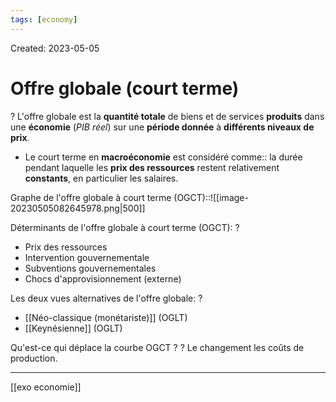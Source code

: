 ```yaml
---
tags: [economy]
---
```

Created: 2023-05-05

# Offre globale (court terme)
?
L'offre globale est la **quantité totale** de biens et de services **produits** dans une **économie** (*PIB réel*) sur une **période donnée** à **différents niveaux de prix**.
<!--SR:!2024-01-10,37,210-->

- Le court terme en **macroéconomie** est considéré comme:: la durée pendant laquelle les **prix des ressources** restent relativement **constants**, en particulier les salaires.
<!--SR:!2023-12-17,72,210-->

Graphe de l'offre globale à court terme (OGCT)::![[image-20230505082645978.png|500]]
<!--SR:!2023-12-19,71,210-->

Déterminants de l'offre globale à court terme (OGCT):
?
-   Prix des ressources
-   Intervention gouvernementale
-   Subventions gouvernementales
-   Chocs d'approvisionnement (externe)
<!--SR:!2023-12-14,10,130-->

Les deux vues alternatives de l'offre globale:
?
- [[Néo-classique (monétariste)]] (OGLT)
- [[Keynésienne]] (OGLT)
<!--SR:!2024-01-22,158,250-->

Qu'est-ce qui déplace la courbe OGCT ?
?
Le changement les coûts de production.
<!--SR:!2023-12-25,113,222-->

---
[[exo economie]]